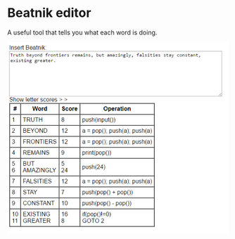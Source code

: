 # Beatnik editor

A useful tool that tells you what each word is doing.

![screenshot](screenshots/screenshot1.png)
